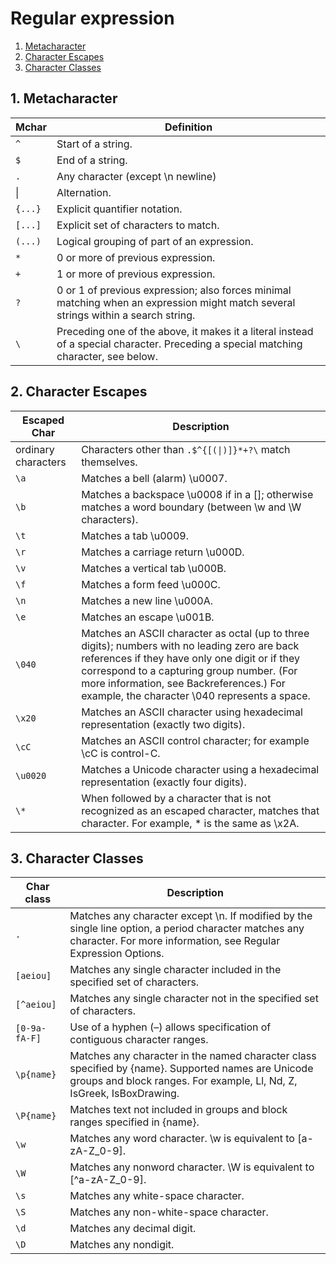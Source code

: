 # Regular expression
1. [Metacharacter](#)
2. [Character Escapes](#)
3. [Character Classes](#)

## 1. Metacharacter
| Mchar | Definition |
| --- | --- |
| `^` |	Start of a string. |
| `$` |	End of a string. |
| `.` |	Any character (except \n newline) |
| &#x7c; | Alternation. |
| `{...}` |	Explicit quantifier notation. |
| `[...]` |	Explicit set of characters to match. |
| `(...)` |	Logical grouping of part of an expression. |
| `*`	| 0 or more of previous expression.
| `+`	| 1 or more of previous expression.
| `?` |	0 or 1 of previous expression; also forces minimal matching when an expression might match several strings within a search string. |
| `\` |	Preceding one of the above, it makes it a literal instead of a special character. Preceding a special matching character, see below. |

## 2. Character Escapes
| Escaped Char | Description |
| --- | --- |
| ordinary characters | Characters other than `.$^{[(\|)]}*+?\` match themselves. |
| `\a`	| Matches a bell (alarm) \u0007. |
| `\b`	| Matches a backspace \u0008 if in a []; otherwise matches a word boundary  (between \w and \W characters). |
| `\t`	| Matches a tab \u0009. |
| `\r`	| Matches a carriage return \u000D. |
| `\v`	| Matches a vertical tab \u000B. |
| `\f`	| Matches a form feed \u000C. |
| `\n`	| Matches a new line \u000A. |
| `\e`	| Matches an escape \u001B. |
| `\040`	| Matches an ASCII character as octal (up to three digits); numbers with  no leading zero are back references if they have only one digit or if they correspond to a capturing group number. (For more information, see Backreferences.) For example, the character \040 represents a space. |
| `\x20`	| Matches an ASCII character using hexadecimal representation (exactly two digits). |
| `\cC`	| Matches an ASCII control character; for example \cC is control-C. |
| `\u0020`	| Matches a Unicode character using a hexadecimal representation  (exactly four digits). |
| `\*` | When followed by a character that is not recognized as an escaped character, matches that character. For example, \* is the same as \x2A. |

## 3. Character Classes
| Char class | Description |
| --- | --- |
| `.`	| Matches any character except \n. If modified by the single line option, a period character matches any character. For more information, see Regular Expression Options. |
| `[aeiou]`	| Matches any single character included in the specified set of characters. |
| `[^aeiou]`	| Matches any single character not in the specified set of characters.
| `[0-9a-fA-F]` |	Use of a hyphen (–) allows specification of contiguous character ranges. |
| `\p{name}`	| Matches any character in the named character class specified by {name}. Supported names are Unicode groups and block ranges. For example, Ll, Nd, Z, IsGreek, IsBoxDrawing. |
| `\P{name}`	| Matches text not included in groups and block ranges specified in {name}. |
| `\w`	| Matches any word character. \w is equivalent to [a-zA-Z_0-9]. |
| `\W`	| Matches any nonword character. \W is equivalent to [^a-zA-Z_0-9]. |
| `\s`	| Matches any white-space character. |
| `\S`	| Matches any non-white-space character. |
| `\d`	| Matches any decimal digit. |
| `\D`	| Matches any nondigit. |
